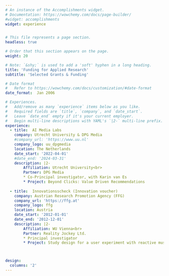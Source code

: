 ```yaml
---
# An instance of the Accomplishments widget.
# Documentation: https://wowchemy.com/docs/page-builder/
#widget: accomplishments
widget: experience


# This file represents a page section.
headless: true

# Order that this section appears on the page.
weight: 20

# Note: `&shy;` is used to add a 'soft' hyphen in a long heading.
title: 'Funding for Applied Research'
subtitle: 'Selected Grants & Funding'

# Date format
#   Refer to https://wowchemy.com/docs/customization/#date-format
date_format:  Jan 2006

# Experiences.
#   Add/remove as many `experience` items below as you like.
#   Required fields are `title`, `company`, and `date_start`.
#   Leave `date_end` empty if it's your current employer.
#   Begin multi-line descriptions with YAML's `|2-` multi-line prefix.
experience:
  - title:  AI Media Labs
    company: Utrecht University & DPG Media
    #company_url: 'https://www.uu.nl'
    company_logo: uu_dpgmedia
    location: The Netherlands
    date_start: '2022-04-01'
    #date_end: '2024-03-31'
    description: |2-
        Affiliation: Utrecht University<br>
        Partner: DPG Media
        * Co-Principal investigator, with Karin van Es
        * Project: Beyond Clicks: Value Driven Recommendations
        
  - title:  Innovationsscheck (Innovation voucher)
    company: Austrian Research Promotion Agency (FFG)
    company_url: 'https://ffg.at'
    company_logo: ffg
    location: Austria
    date_start: '2012-01-01'
    date_end: '2012-12-01'
    description: |2-
        Affiliation: WU Vienna<br>
        Partner: Reality Jockey Ltd.
        * Principal investigator
        * Project: Study design for a user experiment with reactive music for RjDj (Reality Jockey Ltd.)



design:
  columns: '2' 
---
```


